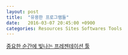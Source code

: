 ```yaml
---
layout: post
title:  "유용한 프로그램들"
date:   2016-03-07 20:45:00 +0900
categories: Resources Sites Softwares Tools
---
```


[중요한 순간에 빛나는 프레젠테이션 툴](https://prezi.com)
